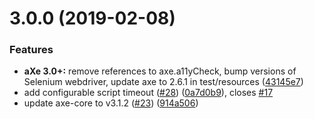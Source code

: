 # 3.0.0 (2019-02-08)


### Features

* **aXe 3.0+:** remove references to axe.a11yCheck, bump versions of Selenium webdriver, update axe to 2.6.1 in test/resources ([43145e7](https://github.com/dequelabs/axe-selenium-java/commit/43145e7))
* add configurable script timeout ([#28](https://github.com/dequelabs/axe-selenium-java/issues/28)) ([0a7d0b9](https://github.com/dequelabs/axe-selenium-java/commit/0a7d0b9)), closes [#17](https://github.com/dequelabs/axe-selenium-java/issues/17)
* update axe-core to v3.1.2 ([#23](https://github.com/dequelabs/axe-selenium-java/issues/23)) ([914a506](https://github.com/dequelabs/axe-selenium-java/commit/914a506))



